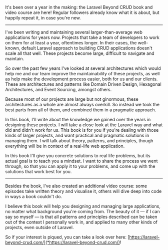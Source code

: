 It's been over a year in the making: the Laravel Beyond CRUD book and video course are here! Regular followers already know what it is about, but happily repeat it, in case you're new.

---

I've been writing and maintaining several larger-than-average web applications for years now. Projects that take a team of developers to work on them for at least a year, oftentimes longer. In their cases, the well-known, default Laravel approach to building CRUD applications doesn't scale all that well. These projects become large, difficult to navigate and maintain.

So over the past few years I've looked at several architectures which would help me and our team improve the maintainability of these projects, as well as help make the development process easier, both for us and our clients. These are architectures and patterns like Domain Driven Design, Hexagonal Architectures, and Event Sourcing, amongst others.

Because most of our projects are large but not ginormous, these architectures as a whole are almost always overkill. So instead we took the best parts from all of them, and combined them in a pragmatic approach.

In this book, I'll write about the knowledge we gained over the years in designing these projects. I will take a close look at the Laravel way and what did and didn't work for us. This book is for you if you're dealing with those kinds of larger projects, and want practical and pragmatic solutions in managing them. I will talk about theory, patterns, and principles, though everything will be in context of a real-life web application.

In this book I'll give you concrete solutions to real life problems, but its actual goal is to teach you a mindset. I want to share the process we went through, so that you can apply it to your problems, and come up with the solutions that work best for you.

---

Besides the book, I've also created an additional video course: some episodes take written theory and visualise it, others will dive deep into code in ways a book couldn't do.

I believe this book will help you designing and managing large applications, no matter what background you're coming from. The beauty of it — if I can say so myself — is that all patterns and principles described can be taken out of the context I personally work in, and applied to many other kinds of projects, even outside of Laravel.

So if your interest is piqued, you can take a look over here: [https://laravel-beyond-crud.com/](*https://laravel-beyond-crud.com/)!
